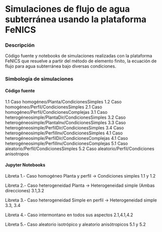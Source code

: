 # Simulaciones de flujo de agua subterránea usando la plataforma FeNICS

### Descripción

Código fuente y notebooks de simulaciones realizadas con la plataforma FeNICS que resuelve a partir del método de elemento finito, la ecuación de flujo para agua subterránea bajo diversas condiciones.  

### Simbología de simulaciones

#### Código fuente

1.1 Caso homogéneo/Planta/CondicionesSimples
1.2 Caso homogéneo/Perfil/CondicionesSimples
2.1 Caso homogéneo/Perfil/CondicionesComplejas
3.1 Caso heterogéneosimple/PlantaDir/CondicionesSimples
3.2 Caso heterogéneosimple/PlantaInv/CondicionesSimples
3.3 Caso heterogéneosimple/PerfilDir/CondicionesSimples
3.4 Caso heterogéneosimple/PerfilInv/CondicionesSimples
4.1 Caso heterogéneosimple/PerfilDir/CondicionesComplejas
4.1 Caso heterogéneosimple/PerfilInv/CondicionesComplejas
5.1 Caso aleatorio/Perfil/CondicionesSimples
5.2 Caso aleatorio/Perfil/Condiciones anisotropos

#### Jupyter Notebooks

Libreta 1.- Caso homogéneo Planta y perfil -> Condiciones simples 1.1 y 1.2 

Libreta 2.- Caso heterogeneidad Planta -> Heterogeneidad simple (Ambas direcciones)
3.1,3.2

Libreta 3.- Caso heterogeneidad Simple en perfil -> Heterogeneidad simple
3.3, 3.4

Libreta 4.- Caso intermontano en todos sus aspectos
2.1,4.1,4.2

Libreta 5.- Caso aleatorio isotrópico y aleatorio anisótropicos
5.1 y 5.2
